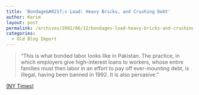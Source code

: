 ```yaml
---
title: 'Bondage&#8217;s Load: Heavy Bricks, and Crushing Debt'
author: Kerim
layout: post
permalink: /archives/2002/06/12/bondages-load-heavy-bricks-and-crushing-debt/
categories:
  - Old Blog Import
---
```


>   &#8220;This is what bonded labor looks like in Pakistan. The practice, in which employers give high-interest loans to workers, whose entire families must then labor in an effort to pay off ever-mounting debt, is illegal, having been banned in 1992. It is also pervasive.&#8221;


<a href="http://www.nytimes.com/2002/06/12/international/asia/12LABO.html?8hpib" onclick="_gaq.push(['_trackEvent', 'outbound-article', 'http://www.nytimes.com/2002/06/12/international/asia/12LABO.html?8hpib', '(NY Times)']);" >(NY Times)</a>

